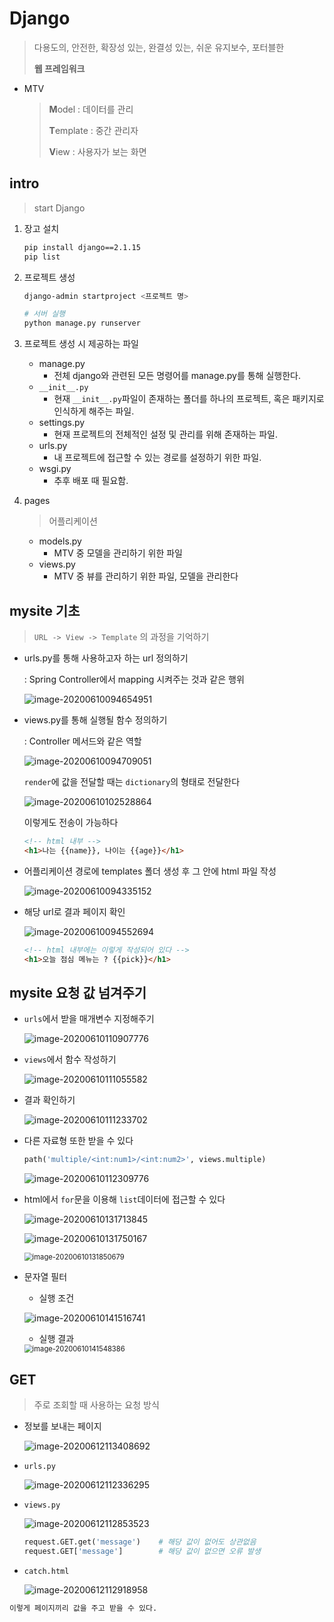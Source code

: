 # Django

> 다용도의, 안전한, 확장성 있는, 완결성 있는, 쉬운 유지보수, 포터블한
>
> **웹 프레임워크**

* MTV

  > **M**odel : 데이터를 관리 
  >
  > **T**emplate : 중간 관리자
  >
  > **V**iew : 사용자가 보는 화면

## intro

> start Django

1. 장고 설치

   ```bash
   pip install django==2.1.15
   pip list
   ```

2. 프로젝트 생성

   ```bash
   django-admin startproject <프로젝트 명>
   ```

   ```bash
   # 서버 실행
   python manage.py runserver
   ```

3. 프로젝트 생성 시 제공하는 파일

   * manage.py
     * 전체 django와 관련된 모든 명령어를 manage.py를 통해 실행한다.
   * `__init__.py`
     * 현재 `__init__.py`파일이 존재하는 폴더를 하나의 프로젝트, 혹은 패키지로 인식하게 해주는 파일.
   * settings.py
     * 현재 프로젝트의 전체적인 설정 및 관리를 위해 존재하는 파일.
   * urls.py
     * 내 프로젝트에 접근할 수 있는 경로를 설정하기 위한 파일.
   * wsgi.py
     * 추후 배포 때 필요함.
   
4. pages

   >어플리케이션

   * models.py
     * MTV 중 모델을 관리하기 위한 파일
   * views.py
     * MTV 중 뷰를 관리하기 위한 파일, 모델을 관리한다

## mysite 기초

>`URL -> View -> Template` 의 과정을 기억하기

* urls.py를 통해 사용하고자 하는 url 정의하기

  : Spring Controller에서 mapping 시켜주는 것과 같은 행위

  ![image-20200610094654951](../images/image-20200610094654951.png)

* views.py를 통해 실행될 함수 정의하기

  : Controller 메서드와 같은 역할

  ![image-20200610094709051](../images/image-20200610094709051.png)

  `render`에 값을 전달할 때는 `dictionary`의 형태로 전달한다

  ![image-20200610102528864](../images/image-20200610102528864.png)

  이렇게도 전송이 가능하다

  ```html
  <!-- html 내부 -->
  <h1>나는 {{name}}, 나이는 {{age}}</h1>
  ```

* 어플리케이션 경로에 templates 폴더 생성 후 그 안에 html 파일 작성

  <img src="../images/image-20200610094335152.png" alt="image-20200610094335152"  />

* 해당 url로 결과 페이지 확인

  ![image-20200610094552694](../images/image-20200610094552694.png)

  ```html
  <!-- html 내부에는 이렇게 작성되어 있다 -->
  <h1>오늘 점심 메뉴는 ? {{pick}}</h1>
  ```

## mysite 요청 값 넘겨주기

* `urls`에서 받을 매개변수 지정해주기

  ![image-20200610110907776](../images/image-20200610110907776.png)

* `views`에서 함수 작성하기

  ![image-20200610111055582](../images/image-20200610111055582.png)

* 결과 확인하기

  ![image-20200610111233702](../images/image-20200610111233702.png)

* 다른 자료형 또한 받을 수 있다

  ```python
  path('multiple/<int:num1>/<int:num2>', views.multiple)
  ```

  ![image-20200610112309776](../images/image-20200610112309776.png)

* html에서 `for`문을 이용해 `list`데이터에 접근할 수 있다

  <img src="../images/image-20200610131713845.png" alt="image-20200610131713845"  />

  ![image-20200610131750167](../images/image-20200610131750167.png)

  <img src="../images/image-20200610131850679.png" alt="image-20200610131850679" style="zoom:80%;" />

* 문자열 필터

  * 실행 조건

  ![image-20200610141516741](../images/image-20200610141516741.png)

  * 실행 결과

  <img src="../images/image-20200610141548386.png" alt="image-20200610141548386" style="zoom:80%;" />

## GET

> 주로 조회할 때 사용하는 요청 방식

* 정보를 보내는 페이지

  ![image-20200612113408692](../images/image-20200612113408692.png)

* `urls.py`

  ![image-20200612112336295](../images/image-20200612112336295.png)

* `views.py`

  ![image-20200612112853523](../images/image-20200612112853523.png)

  ```python
  request.GET.get('message')	# 해당 값이 없어도 상관없음
  request.GET['message']		# 해당 값이 없으면 오류 발생
  ```

* `catch.html`

  ![image-20200612112918958](../images/image-20200612112918958.png)

```markdown
이렇게 페이지끼리 값을 주고 받을 수 있다.
```







